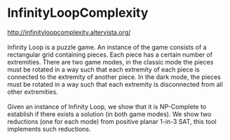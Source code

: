 # InfinityLoopComplexity
http://infinityloopcomplexity.altervista.org/ <br><br>
Infinity Loop is a puzzle game. An instance of the game consists of a rectangular grid containing pieces. Each piece has a certain number of extremities. There are two game modes, in the classic mode the pieces must be rotated in a way such that each extremity of each piece is connected to the extremity of another piece. In the dark mode, the pieces must be rotated in a way such that each extremity is disconnected from all other extremities.<br><br>
Given an instance of Infinity Loop, we show that it is NP-Complete to establish if there exists a solution (in both game modes). We show two reductions (one for each mode) from positive planar 1-in-3 SAT, this tool implements such reductions.
